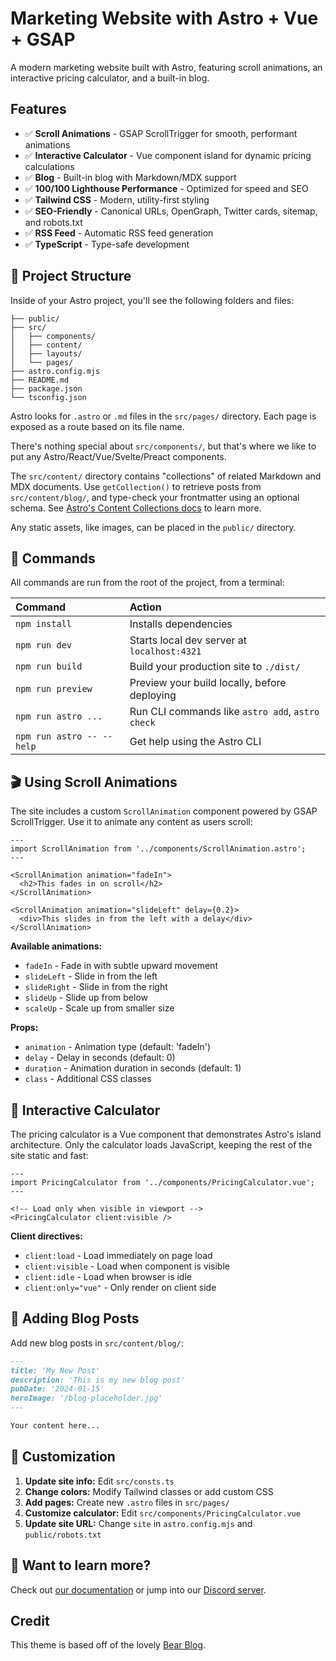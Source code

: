 # Marketing Website with Astro + Vue + GSAP

A modern marketing website built with Astro, featuring scroll animations, an interactive pricing calculator, and a built-in blog.

## Features

- ✅ **Scroll Animations** - GSAP ScrollTrigger for smooth, performant animations
- ✅ **Interactive Calculator** - Vue component island for dynamic pricing calculations
- ✅ **Blog** - Built-in blog with Markdown/MDX support
- ✅ **100/100 Lighthouse Performance** - Optimized for speed and SEO
- ✅ **Tailwind CSS** - Modern, utility-first styling
- ✅ **SEO-Friendly** - Canonical URLs, OpenGraph, Twitter cards, sitemap, and robots.txt
- ✅ **RSS Feed** - Automatic RSS feed generation
- ✅ **TypeScript** - Type-safe development

## 🚀 Project Structure

Inside of your Astro project, you'll see the following folders and files:

```text
├── public/
├── src/
│   ├── components/
│   ├── content/
│   ├── layouts/
│   └── pages/
├── astro.config.mjs
├── README.md
├── package.json
└── tsconfig.json
```

Astro looks for `.astro` or `.md` files in the `src/pages/` directory. Each page is exposed as a route based on its file name.

There's nothing special about `src/components/`, but that's where we like to put any Astro/React/Vue/Svelte/Preact components.

The `src/content/` directory contains "collections" of related Markdown and MDX documents. Use `getCollection()` to retrieve posts from `src/content/blog/`, and type-check your frontmatter using an optional schema. See [Astro's Content Collections docs](https://docs.astro.build/en/guides/content-collections/) to learn more.

Any static assets, like images, can be placed in the `public/` directory.

## 🧞 Commands

All commands are run from the root of the project, from a terminal:

| Command                   | Action                                           |
| :------------------------ | :----------------------------------------------- |
| `npm install`             | Installs dependencies                            |
| `npm run dev`             | Starts local dev server at `localhost:4321`      |
| `npm run build`           | Build your production site to `./dist/`          |
| `npm run preview`         | Preview your build locally, before deploying     |
| `npm run astro ...`       | Run CLI commands like `astro add`, `astro check` |
| `npm run astro -- --help` | Get help using the Astro CLI                     |

## 🎬 Using Scroll Animations

The site includes a custom `ScrollAnimation` component powered by GSAP ScrollTrigger. Use it to animate any content as users scroll:

```astro
---
import ScrollAnimation from '../components/ScrollAnimation.astro';
---

<ScrollAnimation animation="fadeIn">
  <h2>This fades in on scroll</h2>
</ScrollAnimation>

<ScrollAnimation animation="slideLeft" delay={0.2}>
  <div>This slides in from the left with a delay</div>
</ScrollAnimation>
```

**Available animations:**
- `fadeIn` - Fade in with subtle upward movement
- `slideLeft` - Slide in from the left
- `slideRight` - Slide in from the right
- `slideUp` - Slide up from below
- `scaleUp` - Scale up from smaller size

**Props:**
- `animation` - Animation type (default: 'fadeIn')
- `delay` - Delay in seconds (default: 0)
- `duration` - Animation duration in seconds (default: 1)
- `class` - Additional CSS classes

## 🧮 Interactive Calculator

The pricing calculator is a Vue component that demonstrates Astro's island architecture. Only the calculator loads JavaScript, keeping the rest of the site static and fast:

```astro
---
import PricingCalculator from '../components/PricingCalculator.vue';
---

<!-- Load only when visible in viewport -->
<PricingCalculator client:visible />
```

**Client directives:**
- `client:load` - Load immediately on page load
- `client:visible` - Load when component is visible
- `client:idle` - Load when browser is idle
- `client:only="vue"` - Only render on client side

## 📝 Adding Blog Posts

Add new blog posts in `src/content/blog/`:

```markdown
---
title: 'My New Post'
description: 'This is my new blog post'
pubDate: '2024-01-15'
heroImage: '/blog-placeholder.jpg'
---

Your content here...
```

## 🎨 Customization

1. **Update site info:** Edit `src/consts.ts`
2. **Change colors:** Modify Tailwind classes or add custom CSS
3. **Add pages:** Create new `.astro` files in `src/pages/`
4. **Customize calculator:** Edit `src/components/PricingCalculator.vue`
5. **Update site URL:** Change `site` in `astro.config.mjs` and `public/robots.txt`

## 👀 Want to learn more?

Check out [our documentation](https://docs.astro.build) or jump into our [Discord server](https://astro.build/chat).

## Credit

This theme is based off of the lovely [Bear Blog](https://github.com/HermanMartinus/bearblog/).
